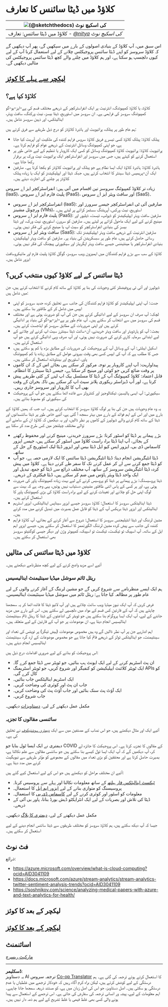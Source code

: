 <!--
CO_OP_TRANSLATOR_METADATA:
{
  "original_hash": "6a0556b17de4c8d1a9470b02247b01d4",
  "translation_date": "2025-09-04T15:53:38+00:00",
  "source_file": "5-Data-Science-In-Cloud/17-Introduction/README.md",
  "language_code": "ur"
}
-->
# کلاؤڈ میں ڈیٹا سائنس کا تعارف

|![ [(@sketchthedocs)](https://sketchthedocs.dev) کی اسکیچ نوٹ ](../../sketchnotes/17-DataScience-Cloud.png)|
|:---:|
| کلاؤڈ میں ڈیٹا سائنس: تعارف - _[@nitya](https://twitter.com/nitya) کی اسکیچ نوٹ_ |

اس سبق میں، آپ کلاؤڈ کے بنیادی اصولوں کے بارے میں سیکھیں گے، پھر آپ دیکھیں گے کہ کلاؤڈ سروسز کو اپنے ڈیٹا سائنس پروجیکٹس چلانے کے لیے استعمال کرنا آپ کے لیے کیوں دلچسپ ہو سکتا ہے، اور ہم کلاؤڈ میں چلنے والے کچھ ڈیٹا سائنس پروجیکٹس کی مثالیں دیکھیں گے۔

## [لیکچر سے پہلے کا کوئز](https://purple-hill-04aebfb03.1.azurestaticapps.net/quiz/32)

## کلاؤڈ کیا ہے؟

کلاؤڈ، یا کلاؤڈ کمپیوٹنگ، انٹرنیٹ پر ایک انفراسٹرکچر کے ذریعے مختلف قسم کی پے-ایز-یو-گو کمپیوٹنگ سروسز کی فراہمی ہے۔ ان سروسز میں اسٹوریج، ڈیٹا بیسز، نیٹ ورکنگ، سافٹ ویئر، اینالیٹکس، اور ذہین سروسز شامل ہیں۔

ہم عام طور پر پبلک، پرائیویٹ اور ہائبرڈ کلاؤڈز کو درج ذیل طریقے سے فرق کرتے ہیں:

* پبلک کلاؤڈ: پبلک کلاؤڈ کسی تیسرے فریق کلاؤڈ سروس فراہم کنندہ کی ملکیت اور آپریٹ کیا جاتا ہے، جو اپنی کمپیوٹنگ وسائل انٹرنیٹ کے ذریعے عوام کو فراہم کرتا ہے۔
* پرائیویٹ کلاؤڈ: پرائیویٹ کلاؤڈ کمپیوٹنگ وسائل کو کسی ایک کاروبار یا تنظیم کے لیے خاص طور پر استعمال کرنے کو کہتے ہیں، جس میں سروسز اور انفراسٹرکچر ایک پرائیویٹ نیٹ ورک پر برقرار رکھا جاتا ہے۔
* ہائبرڈ کلاؤڈ: ہائبرڈ کلاؤڈ ایک ایسا نظام ہے جو پبلک اور پرائیویٹ کلاؤڈز کو یکجا کرتا ہے۔ صارفین ایک آن-پریمیس ڈیٹا سینٹر کا انتخاب کرتے ہیں، جبکہ ڈیٹا اور ایپلیکیشنز کو ایک یا زیادہ پبلک کلاؤڈز پر چلنے کی اجازت دیتے ہیں۔

زیادہ تر کلاؤڈ کمپیوٹنگ سروسز تین اقسام میں آتی ہیں: انفراسٹرکچر ایز اے سروس (IaaS)، پلیٹ فارم ایز اے سروس (PaaS)، اور سافٹ ویئر ایز اے سروس (SaaS)۔

* انفراسٹرکچر ایز اے سروس (IaaS): صارفین آئی ٹی انفراسٹرکچر جیسے سرورز اور ورچوئل مشینز (VMs)، اسٹوریج، نیٹ ورکس، آپریٹنگ سسٹمز کرائے پر لیتے ہیں۔
* پلیٹ فارم ایز اے سروس (PaaS): صارفین سافٹ ویئر ایپلیکیشنز کو ڈیولپ، ٹیسٹ، ڈیلیور اور مینیج کرنے کے لیے ایک ماحول کرائے پر لیتے ہیں۔ صارفین کو سرورز، اسٹوریج، نیٹ ورک، اور ڈیٹا بیسز کی بنیادی انفراسٹرکچر کو سیٹ اپ یا مینیج کرنے کی فکر نہیں ہوتی۔
* سافٹ ویئر ایز اے سروس (SaaS): صارفین انٹرنیٹ کے ذریعے سافٹ ویئر ایپلیکیشنز تک رسائی حاصل کرتے ہیں، عام طور پر سبسکرپشن کی بنیاد پر۔ صارفین کو سافٹ ویئر ایپلیکیشن، بنیادی انفراسٹرکچر یا مینٹیننس جیسے سافٹ ویئر اپگریڈز اور سیکیورٹی پیچنگ کی فکر نہیں ہوتی۔

کلاؤڈ کے سب سے بڑے فراہم کنندگان میں ایمیزون ویب سروسز، گوگل کلاؤڈ پلیٹ فارم اور مائیکروسافٹ ایزور شامل ہیں۔

## ڈیٹا سائنس کے لیے کلاؤڈ کیوں منتخب کریں؟

ڈیولپرز اور آئی ٹی پروفیشنلز کئی وجوہات کی بنا پر کلاؤڈ کے ساتھ کام کرنے کا انتخاب کرتے ہیں، جن میں شامل ہیں:

* جدت: آپ اپنی ایپلیکیشنز کو کلاؤڈ فراہم کنندگان کی جانب سے تخلیق کردہ جدید سروسز کو اپنی ایپس میں شامل کر کے طاقتور بنا سکتے ہیں۔
* لچک: آپ صرف ان سروسز کے لیے ادائیگی کرتے ہیں جن کی آپ کو ضرورت ہوتی ہے اور مختلف قسم کی سروسز میں سے انتخاب کر سکتے ہیں۔ آپ عام طور پر پے-ایز-یو-گو کی بنیاد پر ادائیگی کرتے ہیں اور اپنی ضروریات کے مطابق سروسز کو ایڈجسٹ کرتے ہیں۔
* بجٹ: آپ کو ہارڈویئر اور سافٹ ویئر خریدنے، آن-سائٹ ڈیٹا سینٹرز سیٹ اپ کرنے اور چلانے کے لیے ابتدائی سرمایہ کاری کرنے کی ضرورت نہیں ہوتی، اور آپ صرف وہی ادائیگی کرتے ہیں جو آپ استعمال کرتے ہیں۔
* اسکیل ایبلٹی: آپ کے وسائل آپ کے پروجیکٹ کی ضروریات کے مطابق بڑھ یا کم ہو سکتے ہیں، جس کا مطلب ہے کہ آپ کی ایپس کسی بھی وقت بیرونی عوامل کے مطابق زیادہ یا کم کمپیوٹنگ پاور، اسٹوریج اور بینڈوڈتھ استعمال کر سکتی ہیں۔
* پیداواریت: آپ اپنے کاروبار پر توجہ مرکوز کر سکتے ہیں بجائے اس کے کہ ان کاموں پر وقت ضائع کریں جو کوئی اور مینیج کر سکتا ہے، جیسے ڈیٹا سینٹرز کا انتظام۔
* قابل اعتماد: کلاؤڈ کمپیوٹنگ آپ کے ڈیٹا کا مسلسل بیک اپ لینے کے کئی طریقے پیش کرتا ہے، اور آپ ڈیزاسٹر ریکوری پلانز سیٹ اپ کر سکتے ہیں تاکہ بحران کے وقت بھی آپ کا کاروبار اور سروسز جاری رہیں۔
* سیکیورٹی: آپ ایسی پالیسیز، ٹیکنالوجیز اور کنٹرولز سے فائدہ اٹھا سکتے ہیں جو آپ کے پروجیکٹ کی سیکیورٹی کو مضبوط بناتے ہیں۔

یہ وہ عام وجوہات ہیں جن کی بنا پر لوگ کلاؤڈ سروسز کا انتخاب کرتے ہیں۔ اب جب کہ ہمیں کلاؤڈ کے بارے میں اور اس کے اہم فوائد کے بارے میں بہتر سمجھ آ گئی ہے، آئیے خاص طور پر ڈیٹا سائنسدانوں اور ڈیٹا کے ساتھ کام کرنے والے ڈیولپرز کے کاموں پر نظر ڈالیں، اور یہ دیکھیں کہ کلاؤڈ ان کے سامنے آنے والے مختلف چیلنجز میں کس طرح مدد کر سکتا ہے:

* بڑے پیمانے پر ڈیٹا کو اسٹور کرنا: بڑے سرورز خریدنے، مینیج کرنے اور محفوظ رکھنے کے بجائے، آپ اپنا ڈیٹا براہ راست کلاؤڈ میں اسٹور کر سکتے ہیں، جیسے ایزور کاسماس ڈی بی، ایزور ایس کیو ایل ڈیٹا بیس اور ایزور ڈیٹا لیک اسٹوریج کے حل کے ساتھ۔
* ڈیٹا انٹیگریشن انجام دینا: ڈیٹا انٹیگریشن ڈیٹا سائنس کا ایک لازمی حصہ ہے، جو آپ کو ڈیٹا جمع کرنے سے لے کر عمل کرنے تک کا سفر طے کرنے دیتا ہے۔ کلاؤڈ میں پیش کردہ ڈیٹا انٹیگریشن سروسز کے ساتھ، آپ مختلف ذرائع سے ڈیٹا کو جمع، تبدیل اور ایک واحد ڈیٹا ویئر ہاؤس میں ضم کر سکتے ہیں، ڈیٹا فیکٹری کے ذریعے۔
* ڈیٹا پروسیسنگ: بڑے پیمانے پر ڈیٹا کو پروسیس کرنے کے لیے بہت زیادہ کمپیوٹنگ پاور کی ضرورت ہوتی ہے، اور ہر کسی کے پاس اتنی طاقتور مشینیں دستیاب نہیں ہوتیں، یہی وجہ ہے کہ بہت سے لوگ اپنی حل کو چلانے اور تعینات کرنے کے لیے براہ راست کلاؤڈ کی بڑی کمپیوٹنگ پاور کا استعمال کرتے ہیں۔
* ڈیٹا اینالیٹکس سروسز کا استعمال: کلاؤڈ سروسز جیسے ایزور سیناپس اینالیٹکس، ایزور اسٹریم اینالیٹکس اور ایزور ڈیٹا بریکس آپ کے ڈیٹا کو قابل عمل بصیرت میں تبدیل کرنے میں مدد کرتے ہیں۔
* مشین لرننگ اور ڈیٹا انٹیلیجنس سروسز کا استعمال: شروع سے آغاز کرنے کے بجائے، آپ کلاؤڈ فراہم کنندہ کی جانب سے پیش کردہ مشین لرننگ الگورتھمز کا استعمال کر سکتے ہیں، جیسے ایزور ایم ایل کے ساتھ۔ آپ اسپیک ٹو ٹیکسٹ، ٹیکسٹ ٹو اسپیک، کمپیوٹر وژن اور دیگر جیسی کوگنیٹو سروسز بھی استعمال کر سکتے ہیں۔

## کلاؤڈ میں ڈیٹا سائنس کی مثالیں

آئیے اسے مزید واضح کرنے کے لیے کچھ منظرنامے دیکھتے ہیں۔

### ریئل ٹائم سوشل میڈیا سینٹیمنٹ اینالیسیس
ہم ایک ایسے منظرنامے سے شروع کریں گے جو مشین لرننگ کے آغاز کرنے والوں کے لیے عام طور پر مطالعہ کیا جاتا ہے: ریئل ٹائم میں سوشل میڈیا سینٹیمنٹ اینالیسیس۔

فرض کریں کہ آپ ایک نیوز میڈیا ویب سائٹ چلاتے ہیں اور آپ لائیو ڈیٹا کا فائدہ اٹھا کر یہ سمجھنا چاہتے ہیں کہ آپ کے قارئین کس قسم کے مواد میں دلچسپی لے سکتے ہیں۔ اس کے بارے میں مزید جاننے کے لیے، آپ ایک ایسا پروگرام بنا سکتے ہیں جو ٹویٹر کی اشاعتوں کے ڈیٹا کا ریئل ٹائم سینٹیمنٹ اینالیسیس انجام دیتا ہے، ان موضوعات پر جو آپ کے قارئین کے لیے متعلقہ ہیں۔

اہم اشاریے جن پر آپ نظر ڈالیں گے وہ ہیں مخصوص موضوعات (ہیش ٹیگز) پر ٹویٹس کی تعداد اور سینٹیمنٹ، جو اینالیٹکس ٹولز کے ذریعے قائم کیا جاتا ہے جو مخصوص موضوعات کے ارد گرد سینٹیمنٹ اینالیسیس انجام دیتے ہیں۔

اس پروجیکٹ کو بنانے کے لیے ضروری اقدامات درج ذیل ہیں:

* ان پٹ اسٹریم کرنے کے لیے ایک ایونٹ ہب بنائیں، جو ٹویٹر سے ڈیٹا جمع کرے گا۔
* ایک ٹویٹر کلائنٹ ایپلیکیشن کو کنفیگر اور شروع کریں، جو ٹویٹر اسٹریمنگ APIs کو کال کرے گی۔
* ایک اسٹریم اینالیٹکس جاب بنائیں۔
* جاب ان پٹ اور کوئری کی وضاحت کریں۔
* ایک آؤٹ پٹ سنک بنائیں اور جاب آؤٹ پٹ کی وضاحت کریں۔
* جاب شروع کریں۔

مکمل عمل دیکھنے کے لیے، [دستاویزات](https://docs.microsoft.com/azure/stream-analytics/stream-analytics-twitter-sentiment-analysis-trends?WT.mc_id=academic-77958-bethanycheum&ocid=AID30411099) دیکھیں۔

### سائنسی مقالوں کا تجزیہ
آئیے ایک اور مثال دیکھتے ہیں، جو اس نصاب کے مصنفین میں سے ایک [دیمتری سوشنیکوف](http://soshnikov.com) نے تخلیق کی ہے۔

دیمتری نے ایک ایسا ٹول بنایا جو COVID کے مقالوں کا تجزیہ کرتا ہے۔ اس پروجیکٹ کا جائزہ لے کر، آپ دیکھیں گے کہ آپ ایک ایسا ٹول کیسے بنا سکتے ہیں جو سائنسی مقالوں سے علم نکالتا ہے، بصیرت حاصل کرتا ہے اور محققین کو بڑی تعداد میں مقالوں کے مجموعے کو مؤثر طریقے سے نیویگیٹ کرنے میں مدد دیتا ہے۔

آئیے ان مختلف مراحل کو دیکھتے ہیں جو اس کے لیے استعمال کیے گئے ہیں:

* [ٹیکسٹ اینالیٹکس فار ہیلتھ](https://docs.microsoft.com/azure/cognitive-services/text-analytics/how-tos/text-analytics-for-health?WT.mc_id=academic-77958-bethanycheum&ocid=AID3041109) کے ساتھ معلومات نکالنا اور پہلے سے پروسیس کرنا۔
* پروسیسنگ کو متوازی بنانے کے لیے [ایزور ایم ایل](https://azure.microsoft.com/services/machine-learning?WT.mc_id=academic-77958-bethanycheum&ocid=AID3041109) کا استعمال۔
* معلومات کو اسٹور اور کوئری کرنے کے لیے [کاسماس ڈی بی](https://azure.microsoft.com/services/cosmos-db?WT.mc_id=academic-77958-bethanycheum&ocid=AID3041109) کا استعمال۔
* ڈیٹا کی تلاش اور بصریات کے لیے ایک انٹرایکٹو ڈیش بورڈ بنانا، پاور بی آئی کے ذریعے۔

مکمل عمل دیکھنے کے لیے، [دیمتری کا بلاگ](https://soshnikov.com/science/analyzing-medical-papers-with-azure-and-text-analytics-for-health/) دیکھیں۔

جیسا کہ آپ دیکھ سکتے ہیں، ہم کلاؤڈ سروسز کو مختلف طریقوں سے ڈیٹا سائنس انجام دینے کے لیے استعمال کر سکتے ہیں۔

## فٹ نوٹ

ذرائع:
* https://azure.microsoft.com/overview/what-is-cloud-computing?ocid=AID3041109  
* https://docs.microsoft.com/azure/stream-analytics/stream-analytics-twitter-sentiment-analysis-trends?ocid=AID3041109  
* https://soshnikov.com/science/analyzing-medical-papers-with-azure-and-text-analytics-for-health/  

## لیکچر کے بعد کا کوئز

## [لیکچر کے بعد کا کوئز](https://ff-quizzes.netlify.app/en/ds/)

## اسائنمنٹ

[مارکیٹ ریسرچ](assignment.md)

---

**ڈسکلیمر**:  
یہ دستاویز AI ترجمہ سروس [Co-op Translator](https://github.com/Azure/co-op-translator) کا استعمال کرتے ہوئے ترجمہ کی گئی ہے۔ ہم درستگی کے لیے کوشش کرتے ہیں، لیکن براہ کرم آگاہ رہیں کہ خودکار ترجمے میں غلطیاں یا عدم درستگی ہو سکتی ہیں۔ اصل دستاویز، جو اس کی اصل زبان میں ہے، کو مستند ذریعہ سمجھا جانا چاہیے۔ اہم معلومات کے لیے، پیشہ ور انسانی ترجمہ کی سفارش کی جاتی ہے۔ اس ترجمے کے استعمال سے پیدا ہونے والی کسی بھی غلط فہمی یا غلط تشریح کے لیے ہم ذمہ دار نہیں ہیں۔